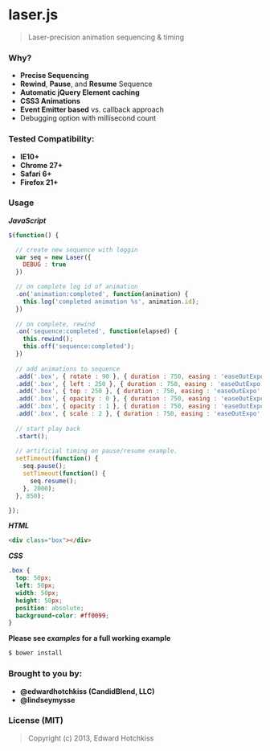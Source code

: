 
# laser.js

> Laser-precision animation sequencing & timing

### Why?

  * **Precise Sequencing**
  * **Rewind**, **Pause**, and **Resume** Sequence
  * **Automatic jQuery Element caching**
  * **CSS3 Animations**
  * **Event Emitter based** vs. callback approach
  * Debugging option with millisecond count

### Tested Compatibility:

  * **IE10+**
  * **Chrome 27+**
  * **Safari 6+**
  * **Firefox 21+**

### Usage

**_JavaScript_**

```javascript
$(function() {

  // create new sequence with loggin
  var seq = new Laser({
    DEBUG : true
  })

  // on complete log id of animation
  .on('animation:completed', function(animation) {
    this.log('completed animation %s', animation.id);
  })
  
  // on complete, rewind
  .on('sequence:completed', function(elapsed) {
    this.rewind();
    this.off('sequence:completed');
  })
  
  // add animations to sequence
  .add('.box', { rotate : 90 }, { duration : 750, easing : 'easeOutExpo', when : 0 })
  .add('.box', { left : 250 }, { duration : 750, easing : 'easeOutExpo', when : 750 })
  .add('.box', { top : 250 }, { duration : 750, easing : 'easeOutExpo', when : 1500 })
  .add('.box', { opacity : 0 }, { duration : 750, easing : 'easeOutExpo', when : 2250 })
  .add('.box', { opacity : 1 }, { duration : 750, easing : 'easeOutExpo', when : 3000 })
  .add('.box', { scale : 2 }, { duration : 750, easing : 'easeOutExpo', when : 3750 })
  
  // start play back
  .start();
  
  // artificial timing on pause/resume example.
  setTimeout(function() {
    seq.pause();
    setTimeout(function() {
      seq.resume();
    }, 2000);
  }, 850);

});
```

**_HTML_**

```html
<div class="box"></div>
```

**_CSS_**

```css
.box {
  top: 50px;
  left: 50px;
  width: 50px;
  height: 50px;
  position: absolute;
  background-color: #ff0099;
}
```

**Please see _examples_ for a full working example**

```bash
$ bower install
```

### Brought to you by:

  * **@edwardhotchkiss (CandidBlend, LLC)**
  * **@lindseymysse**

### License (MIT)

> Copyright (c) 2013, Edward Hotchkiss

